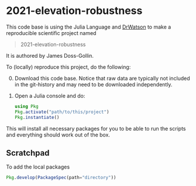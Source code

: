 # 2021-elevation-robustness

This code base is using the Julia Language and [DrWatson](https://juliadynamics.github.io/DrWatson.jl/stable/)
to make a reproducible scientific project named
> 2021-elevation-robustness

It is authored by James Doss-Gollin.

To (locally) reproduce this project, do the following:

0. Download this code base. Notice that raw data are typically not included in the
   git-history and may need to be downloaded independently.
1. Open a Julia console and do:

   ```julia
   using Pkg
   Pkg.activate("path/to/this/project")
   Pkg.instantiate()
   ```

This will install all necessary packages for you to be able to run the scripts and
everything should work out of the box.

## Scratchpad

To add the local packages

```julia
Pkg.develop(PackageSpec(path="directory"))
```
